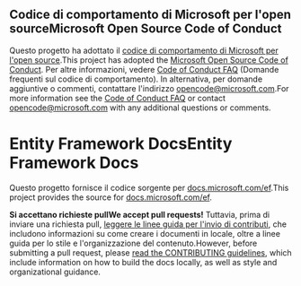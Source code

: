 ## <a name="microsoft-open-source-code-of-conduct"></a><span data-ttu-id="2f9bc-101">Codice di comportamento di Microsoft per l'open source</span><span class="sxs-lookup"><span data-stu-id="2f9bc-101">Microsoft Open Source Code of Conduct</span></span>

<span data-ttu-id="2f9bc-102">Questo progetto ha adottato il [codice di comportamento di Microsoft per l'open source](https://opensource.microsoft.com/codeofconduct/).</span><span class="sxs-lookup"><span data-stu-id="2f9bc-102">This project has adopted the [Microsoft Open Source Code of Conduct](https://opensource.microsoft.com/codeofconduct/).</span></span>
<span data-ttu-id="2f9bc-103">Per altre informazioni, vedere [Code of Conduct FAQ](https://opensource.microsoft.com/codeofconduct/faq/) (Domande frequenti sul codice di comportamento). In alternativa, per domande aggiuntive o commenti, contattare l'indirizzo [opencode@microsoft.com](mailto:opencode@microsoft.com).</span><span class="sxs-lookup"><span data-stu-id="2f9bc-103">For more information see the [Code of Conduct FAQ](https://opensource.microsoft.com/codeofconduct/faq/) or contact [opencode@microsoft.com](mailto:opencode@microsoft.com) with any additional questions or comments.</span></span>

<a name="entity-framework-docs"></a><span data-ttu-id="2f9bc-104">Entity Framework Docs</span><span class="sxs-lookup"><span data-stu-id="2f9bc-104">Entity Framework Docs</span></span>
=====================

<span data-ttu-id="2f9bc-105">Questo progetto fornisce il codice sorgente per [docs.microsoft.com/ef](https://docs.microsoft.com/ef/).</span><span class="sxs-lookup"><span data-stu-id="2f9bc-105">This project provides the source for [docs.microsoft.com/ef](https://docs.microsoft.com/ef/).</span></span>

<span data-ttu-id="2f9bc-106">**Si accettano richieste pull**</span><span class="sxs-lookup"><span data-stu-id="2f9bc-106">**We accept pull requests!**</span></span> <span data-ttu-id="2f9bc-107">Tuttavia, prima di inviare una richiesta pull, [leggere le linee guida per l'invio di contributi](CONTRIBUTING.md), che includono informazioni su come creare i documenti in locale, oltre a linee guida per lo stile e l'organizzazione del contenuto.</span><span class="sxs-lookup"><span data-stu-id="2f9bc-107">However, before submitting a pull request, please [read the CONTRIBUTING guidelines](CONTRIBUTING.md), which include information on how to build the docs locally, as well as style and organizational guidance.</span></span>
